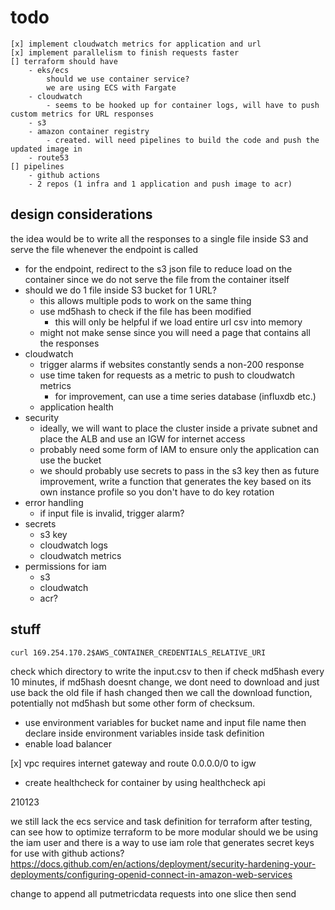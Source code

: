 # todo

```text
[x] implement cloudwatch metrics for application and url
[x] implement parallelism to finish requests faster
[] terraform should have
    - eks/ecs
        should we use container service?
        we are using ECS with Fargate
    - cloudwatch
        - seems to be hooked up for container logs, will have to push custom metrics for URL responses
    - s3
    - amazon container registry
        - created. will need pipelines to build the code and push the updated image in
    - route53
[] pipelines
    - github actions
    - 2 repos (1 infra and 1 application and push image to acr)
```

## design considerations

the idea would be to write all the responses to a single file inside S3 and serve the file whenever the endpoint is
called

- for the endpoint, redirect to the s3 json file to reduce load on the container since we do not serve the file from the container itself
- should we do 1 file inside S3 bucket for 1 URL?
    - this allows multiple pods to work on the same thing
    - use md5hash to check if the file has been modified
      - this will only be helpful if we load entire url csv into memory
    - might not make sense since you will need a page that contains all the responses
- cloudwatch
    - trigger alarms if websites constantly sends a non-200 response
    - use time taken for requests as a metric to push to cloudwatch metrics
        - for improvement, can use a time series database (influxdb etc.)
    - application health
- security
  - ideally, we will want to place the cluster inside a private subnet and place the ALB and use an IGW for internet access
  - probably need some form of IAM to ensure only the application can use the bucket
  - we should probably use secrets to pass in the s3 key then as future improvement, write a function that generates
        the key based on its own instance profile so you don't have to do key rotation
- error handling
  - if input file is invalid, trigger alarm?
- secrets
  - s3 key
  - cloudwatch logs
  - cloudwatch metrics
- permissions for iam 
  - s3
  - cloudwatch
  - acr?

## stuff

```text
curl 169.254.170.2$AWS_CONTAINER_CREDENTIALS_RELATIVE_URI
```

check which directory to write the input.csv to then if check md5hash every 10 minutes, if md5hash doesnt change, we dont need to download and just use back the old file
if hash changed then we call the download function, potentially not md5hash but some other form of checksum.

- use environment variables for bucket name and input file name then declare inside environment variables inside task definition
- enable load balancer

[x] vpc requires internet gateway and route 0.0.0.0/0 to igw
- create healthcheck for container by using healthcheck api 

210123

we still lack the ecs service and task definition for terraform
after testing, can see how to optimize terraform to be more modular
should we be using the iam user and there is a way to use iam role that generates secret keys for use with github actions?
https://docs.github.com/en/actions/deployment/security-hardening-your-deployments/configuring-openid-connect-in-amazon-web-services

change to append all putmetricdata requests into one slice then send 